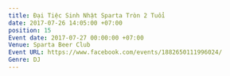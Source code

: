 ```yaml
---
title: Đại Tiệc Sinh Nhật Sparta Tròn 2 Tuổi
date: 2017-07-26 14:05:00 +07:00
position: 15
Event date: 2017-07-27 00:00:00 +07:00
Venue: Sparta Beer Club
Event URL: https://www.facebook.com/events/1882650111996024/
Genre: DJ
---
```


